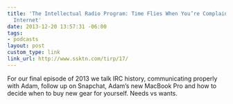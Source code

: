 ```yaml
---
title: 'The Intellectual Radio Program: Time Flies When You’re Complaining on the
  Internet'
date: 2013-12-20 13:57:31 -06:00
tags:
- podcasts
layout: post
custom_type: link
link_url: http://www.ssktn.com/tirp/17/
---
```


For our final episode of 2013 we talk IRC history, communicating properly with Adam, follow up on Snapchat, Adam’s new MacBook Pro and how to decide when to buy new gear for yourself. Needs vs wants.
